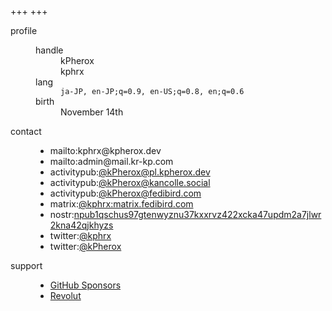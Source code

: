 +++
+++

<dl>
<dt id="profile">profile
  <dd>
    <dl>
    <dt>handle
      <dd>kPherox
      <dd>kphrx
    <dt>lang
      <dd><code>ja-JP, en-JP;q=0.9, en-US;q=0.8, en;q=0.6</code>
    <dt>birth
      <dd>November 14th
    </dl>

<dt id="contact">contact
  <dd>
    <ul>
      <li>mailto:<a>kphrx@kpherox.dev</a>
      <li>mailto:<a>admin@mail.kr-kp.com</a>
      <li>activitypub:<a rel="me" target="_blank" href="https://pl.kpherox.dev/users/kPherox">@kPherox@pl.kpherox.dev</a>
      <li>activitypub:<a rel="me" target="_blank" href="https://kancolle.social/@kPherox">@kPherox@kancolle.social</a>
      <li>activitypub:<a rel="me" target="_blank" href="https://fedibird.com/@kPherox">@kPherox@fedibird.com</a>
      <li style="display:none">activitypub:<a rel="me" target="_blank" href="https://pawoo.net/@kPherox">@kPherox@pawoo.net</a>
      <li style="display:none">activitypub:<a rel="me" target="_blank" href="https://mastodon.social/@kPherox">@kPherox@mastodon.social</a>
      <li>matrix:<a rel="me" target="_blank" href="https://matrix.to/#/@kphrx:matrix.fedibird.com">@kphrx:matrix.fedibird.com</a>
      <li>nostr:<a rel="me" href="nostr:nprofile1qqsqgvt7gzly9uehzpf7gltrrpkp249rvtw6lwqka4wlf0hp4tf764q9l89h5">npub1qschus97gtenwyznu37kxxrvz422xcka47updm2a7jlwr2kna42qjkhyzs</a>
      <li>twitter:<a rel="me noreferrer" target="_blank" href="https://twitter.com/kphrx">@kphrx</a>
      <li>twitter:<a rel="me noreferrer" target="_blank" href="https://twitter.com/kPherox">@kPherox</a>
    </ul>

<dt id="support">support
  <dd>
    <ul>
      <li><a rel="payment noreferrer" target="_blank" href="https://github.com/sponsors/kphrx">GitHub Sponsors</a>
      <li><a rel="payment noreferrer" target="_blank" href="https://revolut.me/kphrx">Revolut</a>
    </ul>
</dl>

